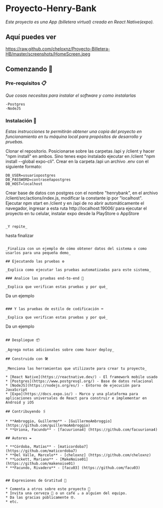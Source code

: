 # Proyecto-Henry-Bank

_Este proyecto es una App (billetera virtual) creada en React Native(expo)._

## Aquí puedes ver 
https://raw.github.com/cheloxnz/Proyecto-Billetera-HB/master/screenshots/HomeScreen.jpeg

## Comenzando 🚀

### Pre-requisitos 📋

_Que cosas necesitas para instalar el software y como instalarlas_

```
-Postgres
-NodeJS
```

### Instalación 🔧

_Estas instrucciones te permitirán obtener una copia del proyecto en funcionamiento en tu máquina local para propósitos de desarrollo y pruebas._

Clonar el repositorio.
Posicionarse sobre las carpetas /api y /client y hacer "npm install" en ambos.
Sino tenes expo instalado ejecutar en /client "npm install --global expo-cli".
Crear en la carpeta /api un archivo .env con el siguiente formato:

```
DB_USER=usuariopostgres
DB_PASSWORD=contraseñapostgres
DB_HOST=localhost
```
Crear base de datos con postgres con el nombre "henrybank",
en el archivo /client/src/actions/index.js, modificar la constante ip por "localhost".
Ejecutar npm start en /client y en /api de no abrir automáticamente el navegador, ingresar a esta ruta http://localhost:19006/
para ejecutar el proyecto en tu celular, instalar expo desde la PlayStore o AppStore

```

_Y repite_

```
hasta finalizar
```

_Finaliza con un ejemplo de cómo obtener datos del sistema o como usarlos para una pequeña demo_

## Ejecutando las pruebas ⚙️

_Explica como ejecutar las pruebas automatizadas para este sistema_

### Analice las pruebas end-to-end 🔩

_Explica que verifican estas pruebas y por qué_

```
Da un ejemplo
```

### Y las pruebas de estilo de codificación ⌨️

_Explica que verifican estas pruebas y por qué_

```
Da un ejemplo
```

## Despliegue 📦

_Agrega notas adicionales sobre como hacer deploy_

## Construido con 🛠️

_Menciona las herramientas que utilizaste para crear tu proyecto_

* [React Native](https://reactnative.dev/) - El framework mobile usado
* [Postgres](https://www.postgresql.org/) - Base de datos relacional
* [NodeJS](https://nodejs.org/es/) - Entorno de ejecución para JavaScript 
* [Expo](https://docs.expo.io/) - Marco y una plataforma para aplicaciones universales de React para construir e implementar en Android y iOS

## Contribuyendo 🖇️

* **Ambroggio, Guillermo** - [GuillermoAmbroggio] (https://github.com/guillermoAmbroggio)
* **Uriona, Facundo** - [facuuriona4] (https://github.com/facuuriona4)

## Autores ✒️

* **Córdoba, Matías** - [maticordoba7] (https://github.com/maticordoba7)
* **Del Valle, Marcelo** - [cheloxnz] (https://github.com/cheloxnz)
* **Lockett, Mariano** - [MakeNoise01] (https://github.com/makenoise01)
* **Facundo, Rivadero** - [facu03] (https://github.com/facu03)


## Expresiones de Gratitud 🎁

* Comenta a otros sobre este proyecto 📢
* Invita una cerveza 🍺 o un café ☕ a alguien del equipo. 
* Da las gracias públicamente 🤓.
* etc.

